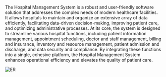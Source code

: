 The Hospital Management System is a robust and user-friendly software solution
that addresses the complex needs of modern healthcare facilities. It allows
hospitals to maintain and organize an extensive array of data efficiently, facilitating
data-driven decision-making, improving patient care, and optimizing
administrative processes.
At its core, the system is designed to streamline various hospital functions,
including patient information management, appointment scheduling, doctor and
staff management, billing and insurance, inventory and resource management,
patient admission and discharge, and data security and compliance. By integrating
these functions into a single, cohesive platform, the Hospital Management
System enhances operational efficiency and elevates the quality of patient care.

![ER](https://github.com/sukrit-09/HDBMS/assets/113188798/dc938762-d46e-4d1c-a374-5790d678a201)
